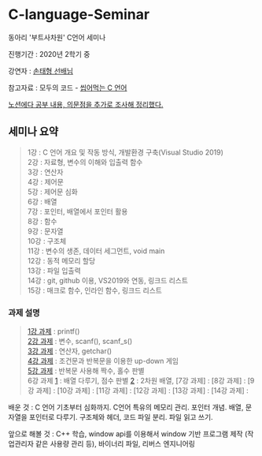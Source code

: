 # C-language-Seminar

동아리 '부트사차원' C언어 세미나

진행기간 : 2020년 2학기 중 

강연자 : [손태형 선배님](https://github.com/thsvkd)

참고자료 : 모두의 코드 - [씹어먹는 C 언어](https://modoocode.com/231)

[노션에다 공부 내용, 의문점을 추가로 조사해 정리했다.](https://www.notion.so/C-09eab6bd6eff4ca48fb4a58417c5e141#90368183a5d6441888e9805028fb8700)   

## 세미나 요약
> 1강 : C 언어 개요 및 작동 방식, 개발환경 구축(Visual Studio 2019)   
> 2강 : 자료형, 변수의 이해와 입출력 함수   
> 3강 : 연산자   
> 4강 : 제어문   
> 5강 : 제어문 심화    
> 6강 : 배열   
> 7강 : 포인터, 배열에서 포인터 활용   
> 8강 : 함수   
> 9강 : 문자열   
> 10강 : 구조체   
> 11강 : 변수의 생존, 데이터 세그먼트, void main     
> 12강 : 동적 메모리 할당   
> 13강 : 파일 입출력   
> 14강 : git, github 이용, VS2019와 연동, 링크드 리스트   
> 15강 : 매크로 함수, 인라인 함수, 링크드 리스트    

### 과제 설명
> [1강 과제](https://github.com/Turtle-Hwan/C-language-Seminar/blob/main/1%EA%B0%95%20%EA%B3%BC%EC%A0%9C.cpp) : printf()   
> [2강 과제](https://github.com/Turtle-Hwan/C-language-Seminar/blob/main/2%EA%B0%95%20%EA%B3%BC%EC%A0%9C.cpp) : 변수, scanf(), scanf_s()     
> [3강 과제](https://github.com/Turtle-Hwan/C-language-Seminar/blob/main/3%EA%B0%95%20%EA%B3%BC%EC%A0%9C.cpp) : 연산자, getchar()   
> [4강 과제](https://github.com/Turtle-Hwan/C-language-Seminar/blob/main/4%EA%B0%95%20%EA%B3%BC%EC%A0%9C.cpp) : 조건문과 반복문을 이용한 up-down 게임   
> [5강 과제](https://github.com/Turtle-Hwan/C-language-Seminar/blob/main/5%EA%B0%95%20%EA%B3%BC%EC%A0%9C.cpp) : 반복문 사용해 짝수, 홀수 판별   
> 6강 과제 [1](https://github.com/Turtle-Hwan/C-language-Seminar/blob/main/6%EA%B0%95%20%EA%B3%BC%EC%A0%9C-1.cpp) : 배열 다루기, 점수 판별
> [2](https://github.com/Turtle-Hwan/C-language-Seminar/blob/main/6%EA%B0%95%20%EA%B3%BC%EC%A0%9C-2.cpp) : 2차원 배열, 
> [7강 과제] :
> [8강 과제] :
> [9강 과제] :
> [10강 과제] :
> [11강 과제] :
> [12강 과제] :
> [13강 과제] :
> [14강 과제] :




배운 것 : C 언어 기초부터 심화까지. C언어 특유의 메모리 관리. 포인터 개념. 배열, 문자열을 포인터로 다루기. 구조체와 헤더, 코드 파일 분리. 파일 읽고 쓰기.

앞으로 해볼 것 : C++ 학습, window api를 이용해서 window 기반 프로그램 제작 (작업관리자 같은 사용량 관리 등), 바이너리 파일, 리버스 엔지니어링
